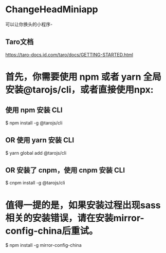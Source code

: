 # ChangeHeadMiniapp
可以让你换头的小程序-

## Taro文档
https://taro-docs.jd.com/taro/docs/GETTING-STARTED.html

# 首先，你需要使用 npm 或者 yarn 全局安装@tarojs/cli，或者直接使用npx:

## 使用 npm 安装 CLI
$ npm install -g @tarojs/cli 
## OR 使用 yarn 安装 CLI
$ yarn global add @tarojs/cli
## OR 安装了 cnpm，使用 cnpm 安装 CLI
$ cnpm install -g @tarojs/cli

# 值得一提的是，如果安装过程出现sass相关的安装错误，请在安装mirror-config-china后重试。
$ npm install -g mirror-config-china